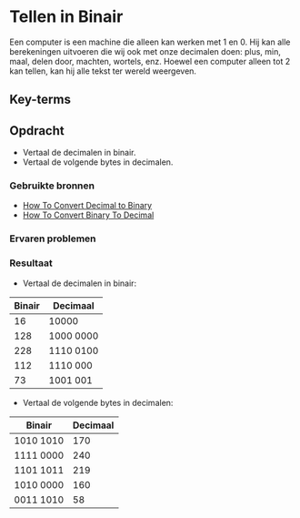 # Tellen in Binair

Een computer is een machine die alleen kan werken met 1 en 0. Hij kan alle berekeningen uitvoeren die wij ook met onze decimalen doen: plus, min, maal, delen door, machten, wortels, enz. Hoewel een computer alleen tot 2 kan tellen, kan hij alle tekst ter wereld weergeven.

## Key-terms

## Opdracht
- Vertaal de decimalen in binair.
- Vertaal de volgende bytes in decimalen.

### Gebruikte bronnen
- [How To Convert Decimal to Binary](https://www.youtube.com/watch?v=rsxT4FfRBaM)
- [How To Convert Binary To Decimal](https://www.youtube.com/watch?v=VLflTjd3lWA)
### Ervaren problemen

### Resultaat

- Vertaal de decimalen in binair:

| Binair 	| Decimaal  	|
|--------	|-----------	|
| 16     	| 10000     	|
| 128    	| 1000 0000 	|
| 228    	| 1110 0100 	|
| 112    	| 1110 000  	|
| 73     	| 1001 001  	|

- Vertaal de volgende bytes in decimalen:

| Binair    	| Decimaal 	|
|-----------	|----------	|
| 1010 1010 	| 170      	|
| 1111 0000 	| 240      	|
| 1101 1011 	| 219      	|
| 1010 0000 	| 160      	|
| 0011 1010 	| 58       	|